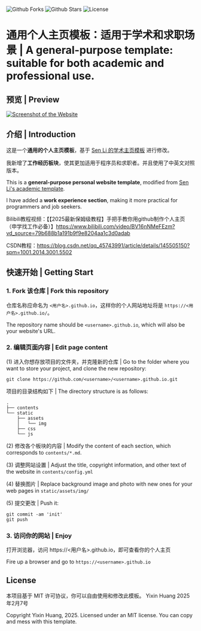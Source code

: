 ![Github Forks](https://img.shields.io/github/forks/Yixin0313/personal-homepage-template?style=flat)
![Github Stars](https://img.shields.io/github/stars/Yixin0313/personal-homepage-template?style=flat)
![License](https://img.shields.io/github/license/Yixin0313/personal-homepage-template)

# 通用个人主页模板：适用于学术和求职场景 | A general-purpose template: suitable for both academic and professional use.

## 预览 | Preview

[![Screenshot of the Website](https://raw.githubusercontent.com/Yixin0313/personal-homepage-template/main/screenshot_full.png)](https://yixin0313.github.io/personal-homepage-template/)

## 介绍 | Introduction

这是一个**通用的个人主页模板**，基于 [Sen Li 的学术主页模板](https://github.com/senli1073/senli1073.github.io) 进行修改。  

我新增了**工作经历板块**，使其更加适用于程序员和求职者。并且使用了中英文对照版本。

This is a **general-purpose personal website template**, modified from [Sen Li's academic template](https://github.com/senli1073/senli1073.github.io).  

I have added a **work experience section**, making it more practical for programmers and job seekers.

Bilibili教程视频：【【2025最新保姆级教程】手把手教你用github制作个人主页（申学找工作必备）】https://www.bilibili.com/video/BV16nNMeFEzm?vd_source=79b688b1a191b9f9e8204aa1c3d0adab

CSDN教程：https://blog.csdn.net/qq_45743991/article/details/145505150?spm=1001.2014.3001.5502

## 快速开始 | Getting Start
### 1. Fork 该仓库 | Fork this repository
仓库名称应命名为 `<用户名>.github.io`，这样你的个人网站地址将是 `https://<用户名>.github.io/`。

The repository name should be `<username>.github.io`, which will also be your website's URL.


### 2.  编辑页面内容 | Edit page content
(1) 进入你想存放项目的文件夹，并克隆新的仓库 | Go to the folder where you want to store your project, and clone the new repository:
```
git clone https://github.com/<username>/<username>.github.io.git
```
项目的目录结构如下 | The directory structure is as follows:

```.
.
├── contents
└── static
    ├── assets
    │   └── img
    ├── css
    └── js
```

(2) 修改各个板块的内容 | Modify the content of each section, which corresponds to `contents/*.md`.

(3) 调整网站设置 | Adjust the title, copyright information, and other text of the website in `contents/config.yml`

(4) 替换图片 | Replace background image and photo with new ones for your web pages in `static/assets/img/`

(5) 提交更改 | Push it: 
```
git commit -am 'init'
git push
```


### 3. 访问你的网站 | Enjoy

打开浏览器，访问 https://<用户名>.github.io，即可查看你的个人主页

Fire up a browser and go to `https://<username>.github.io`



## License
本项目基于 MIT 许可协议，你可以自由使用和修改此模板。 Yixin Huang 2025年2月7号

Copyright Yixin Huang, 2025. Licensed under an MIT license. You can copy and mess with this template.
